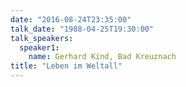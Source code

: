 ```yaml
---
date: "2016-08-24T23:35:00"
talk_date: "1988-04-25T19:30:00"
talk_speakers:
  speaker1:
    name: Gerhard Kind, Bad Kreuznach
title: "Leben im Weltall"
---
```

